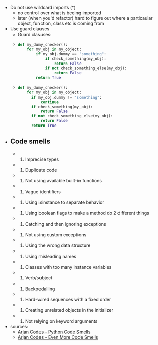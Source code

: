 - Do not use wildcard imports (\*)
	- no control over what is beeing imported
	- later (when you'd refactor) hard to figure out where a particaular object, function, class etc is coming from
- Use guard clauses
	- Guard clasuses:
	- ```python
	  def my_dumy_checker():
	      for my_obj in my_object:
	          if my_obj.dummy == "something":
	              if check_something(my_obj):
	                  return False
	              if not check_something_else(my_obj):
	                  return False
	          return True
	  ```
	- ```python
	  def my_dumy_checker():
	      for my_obj in my_object:
	        if my_obj.dummy != "something":
	            continue
	        if check_something(my_obj):
	            return False
	        if not check_something_else(my_obj):
	            return False
	        return True
	  ```
- ## Code smells
	- 1. Imprecise types
	- 1. Duplicate code
	- 1. Not using available built-in functions
	- 1. Vague identifiers
	- 1. Using isinstance to separate behavior
	- 1. Using boolean flags to make a method do 2 different things
	- 1. Catching and then ignoring exceptions
	- 1. Not using custom exceptions
	- 1. Using the wrong data structure
	- 1. Using misleading names
	- 1. Classes with too many instance variables
	- 1. Verb/subject
	- 1. Backpedalling
	- 1. Hard-wired sequences with a fixed order
	- 1. Creating unrelated objects in the initializer
	- 1. Not relying on keyword arguments
- sources:
	- [Arjan Codes - Python Code Smells](https://www.youtube.com/watch?v=LrtnLEkOwFE)
	- [Arjan Codes - Even More Code Smells](https://www.youtube.com/watch?v=Kl3_Gmn4Ujg)